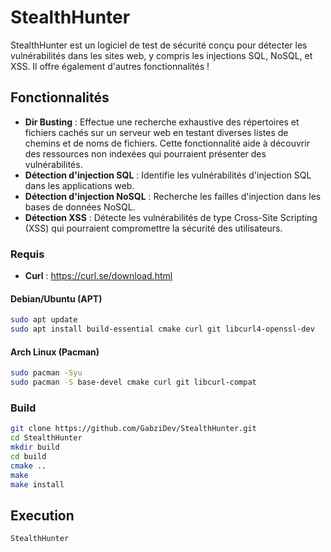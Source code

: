 # StealthHunter

StealthHunter est un logiciel de test de sécurité conçu pour détecter les vulnérabilités dans les sites web, y compris les injections SQL, NoSQL, et XSS. Il offre également d'autres fonctionnalités !

## Fonctionnalités
- **Dir Busting** : Effectue une recherche exhaustive des répertoires et fichiers cachés sur un serveur web en testant diverses listes de chemins et de noms de fichiers. Cette fonctionnalité aide à découvrir des ressources non indexées qui pourraient présenter des vulnérabilités.
- **Détection d'injection SQL** : Identifie les vulnérabilités d'injection SQL dans les applications web.
- **Détection d'injection NoSQL** : Recherche les failles d'injection dans les bases de données NoSQL.
- **Détection XSS** : Détecte les vulnérabilités de type Cross-Site Scripting (XSS) qui pourraient compromettre la sécurité des utilisateurs.

### Requis
- **Curl** : https://curl.se/download.html

#### Debian/Ubuntu (APT)
```bash
sudo apt update
sudo apt install build-essential cmake curl git libcurl4-openssl-dev
```

#### Arch Linux (Pacman)
```bash
sudo pacman -Syu
sudo pacman -S base-devel cmake curl git libcurl-compat
```

### Build
```bash
git clone https://github.com/GabziDev/StealthHunter.git
cd StealthHunter
mkdir build
cd build
cmake ..
make
make install
```

## Execution
```bash
StealthHunter
```

